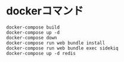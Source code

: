 # dockerコマンド

~~~~~~~~~
docker-compose build
docker-compose up -d
docker-compose down
docker-compose run web bundle install
docker-compose run web bundle exec sidekiq
docker-compose up -d redis 
~~~~~~~~~
